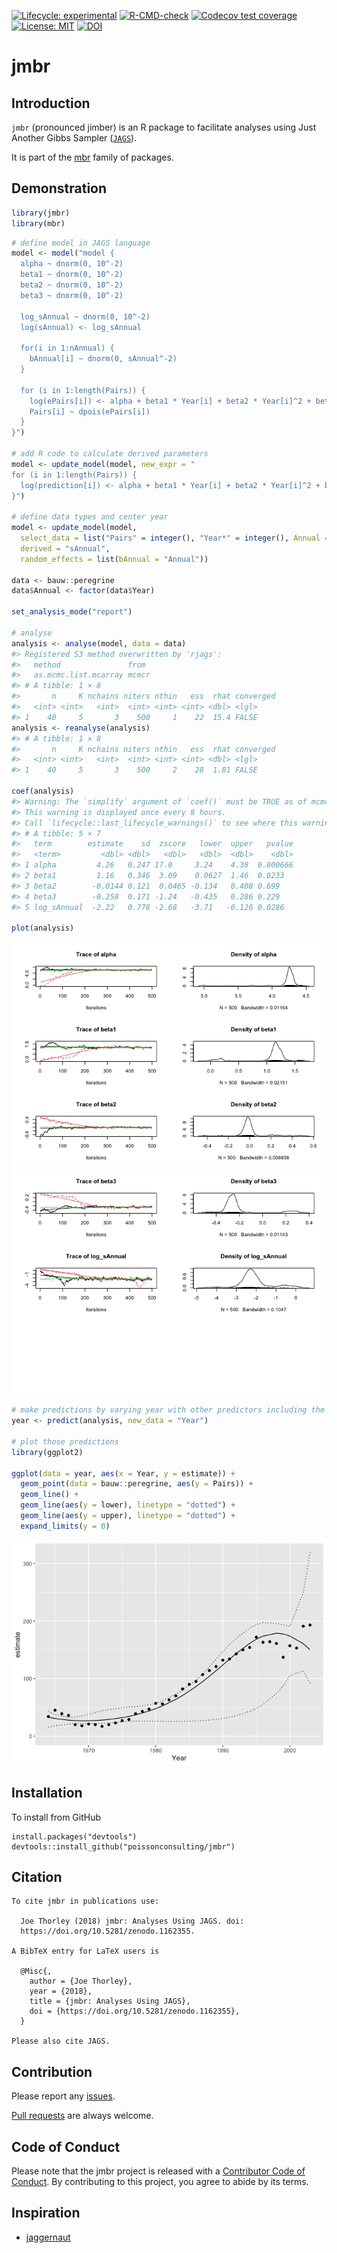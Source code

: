 
<!-- README.md is generated from README.Rmd. Please edit that file -->
<!-- badges: start -->

[![Lifecycle:
experimental](https://img.shields.io/badge/lifecycle-experimental-orange.svg)](https://lifecycle.r-lib.org/articles/stages.html#experimental)
[![R-CMD-check](https://github.com/poissonconsulting/jmbr/workflows/R-CMD-check/badge.svg)](https://github.com/poissonconsulting/jmbr/actions)
[![Codecov test
coverage](https://codecov.io/gh/poissonconsulting/jmbr/branch/master/graph/badge.svg)](https://codecov.io/gh/poissonconsulting/jmbr?branch=master)
[![License:
MIT](https://img.shields.io/badge/License-MIT-blue.svg)](https://opensource.org/licenses/MIT)
[![DOI](https://zenodo.org/badge/DOI/10.5281/zenodo.1162355.svg)](https://doi.org/10.5281/zenodo.1162355)
<!-- badges: end -->

# jmbr

## Introduction

`jmbr` (pronounced jimber) is an R package to facilitate analyses using
Just Another Gibbs Sampler ([`JAGS`](http://mcmc-jags.sourceforge.net)).

It is part of the [mbr](https://github.com/poissonconsulting/mbr) family
of packages.

## Demonstration

``` r
library(jmbr)
library(mbr)
```

``` r
# define model in JAGS language
model <- model("model {
  alpha ~ dnorm(0, 10^-2)
  beta1 ~ dnorm(0, 10^-2)
  beta2 ~ dnorm(0, 10^-2)
  beta3 ~ dnorm(0, 10^-2)

  log_sAnnual ~ dnorm(0, 10^-2)
  log(sAnnual) <- log_sAnnual

  for(i in 1:nAnnual) {
    bAnnual[i] ~ dnorm(0, sAnnual^-2)
  }

  for (i in 1:length(Pairs)) {
    log(ePairs[i]) <- alpha + beta1 * Year[i] + beta2 * Year[i]^2 + beta3 * Year[i]^3 + bAnnual[Annual[i]]
    Pairs[i] ~ dpois(ePairs[i])
  }
}")

# add R code to calculate derived parameters
model <- update_model(model, new_expr = "
for (i in 1:length(Pairs)) {
  log(prediction[i]) <- alpha + beta1 * Year[i] + beta2 * Year[i]^2 + beta3 * Year[i]^3 + bAnnual[Annual[i]]
}")

# define data types and center year
model <- update_model(model, 
  select_data = list("Pairs" = integer(), "Year*" = integer(), Annual = factor()),
  derived = "sAnnual",
  random_effects = list(bAnnual = "Annual"))

data <- bauw::peregrine
data$Annual <- factor(data$Year)

set_analysis_mode("report")

# analyse
analysis <- analyse(model, data = data)
#> Registered S3 method overwritten by 'rjags':
#>   method               from 
#>   as.mcmc.list.mcarray mcmcr
#> # A tibble: 1 × 8
#>       n     K nchains niters nthin   ess  rhat converged
#>   <int> <int>   <int>  <int> <int> <int> <dbl> <lgl>    
#> 1    40     5       3    500     1    22  15.4 FALSE
analysis <- reanalyse(analysis)
#> # A tibble: 1 × 8
#>       n     K nchains niters nthin   ess  rhat converged
#>   <int> <int>   <int>  <int> <int> <int> <dbl> <lgl>    
#> 1    40     5       3    500     2    28  1.81 FALSE

coef(analysis)
#> Warning: The `simplify` argument of `coef()` must be TRUE as of mcmcr 0.4.1.
#> This warning is displayed once every 8 hours.
#> Call `lifecycle::last_lifecycle_warnings()` to see where this warning was generated.
#> # A tibble: 5 × 7
#>   term        estimate    sd  zscore   lower  upper   pvalue
#>   <term>         <dbl> <dbl>   <dbl>   <dbl>  <dbl>    <dbl>
#> 1 alpha         4.26   0.247 17.0     3.24    4.38  0.000666
#> 2 beta1         1.16   0.346  3.09    0.0627  1.46  0.0233  
#> 3 beta2        -0.0144 0.121  0.0465 -0.134   0.408 0.699   
#> 4 beta3        -0.258  0.171 -1.24   -0.435   0.286 0.229   
#> 5 log_sAnnual  -2.22   0.778 -2.68   -3.71   -0.126 0.0286

plot(analysis)
```

![](tools/README-unnamed-chunk-3-1.png)<!-- -->![](tools/README-unnamed-chunk-3-2.png)<!-- -->

``` r
# make predictions by varying year with other predictors including the random effect of Annual held constant
year <- predict(analysis, new_data = "Year")

# plot those predictions
library(ggplot2)

ggplot(data = year, aes(x = Year, y = estimate)) +
  geom_point(data = bauw::peregrine, aes(y = Pairs)) +
  geom_line() +
  geom_line(aes(y = lower), linetype = "dotted") +
  geom_line(aes(y = upper), linetype = "dotted") +
  expand_limits(y = 0)
```

![](tools/README-unnamed-chunk-4-1.png)<!-- -->

## Installation

To install from GitHub

    install.packages("devtools")
    devtools::install_github("poissonconsulting/jmbr")

## Citation


    To cite jmbr in publications use:

      Joe Thorley (2018) jmbr: Analyses Using JAGS. doi:
      https://doi.org/10.5281/zenodo.1162355.

    A BibTeX entry for LaTeX users is

      @Misc{,
        author = {Joe Thorley},
        year = {2018},
        title = {jmbr: Analyses Using JAGS},
        doi = {https://doi.org/10.5281/zenodo.1162355},
      }

    Please also cite JAGS.

## Contribution

Please report any
[issues](https://github.com/poissonconsulting/jmbr/issues).

[Pull requests](https://github.com/poissonconsulting/jmbr/pulls) are
always welcome.

## Code of Conduct

Please note that the jmbr project is released with a [Contributor Code
of
Conduct](https://contributor-covenant.org/version/2/0/CODE_OF_CONDUCT.html).
By contributing to this project, you agree to abide by its terms.

## Inspiration

-   [jaggernaut](https://github.com/poissonconsulting/jaggernaut)
